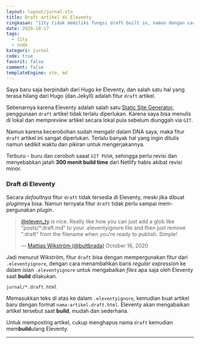 ```yaml
---
layout: layout/jurnal.vto
title: Draft artikel di Eleventy
ringkasan: "11ty tidak memiliki fungsi draft built in, namun dengan cara ini memungkinkan fungsi itu tersedia"
date: 2020-10-17
tags:
  - 11ty
  - node
kategori: jurnal
code: true
favorit: false
comment: false
templateEngine: vto, md
---
```


Saya baru saja berpindah dari Hugo ke Eleventy, dan salah satu hal yang terasa hilang dari Hugo (dan Jekyll) adalah fitur `draft` artikel.

Sebenarnya karena Eleventy adalah salah satu <a href="https://jamstack.org/generators/">Static Site Generator</a>, penggunaan <code>draft</code> artikel tidak terlalu diperlukan. Karena saya bisa menulis di lokal dan mem<i>preview</i> artikel secara lokal pula sebelum diunggah via <code>GIT</code>.

Namun karena kecerobohan sudah mengalir dalam DNA saya, maka fitur <code>draft</code> artikel ini sangat diperlukan. Terlalu banyak hal yang ingin ditulis namun sedikit waktu dan pikiran untuk mengerjakannya.

 <p class="sidenote">Terburu - buru dan ceroboh saaat <code>GIT PUSH</code>, sehingga perlu revisi dan menyebabkan jatah <b>300 menit build time</b> dari Netlify habis akibat revisi minor.</p>

### Draft di Eleventy

Secara <em>defaultnya</em> fitur <code>draft</code> tidak tersedia di Eleventy, meski jika dibuat <em>plugin</em>nya bisa. Namun ternyata fitur <code>draft</code> tidak perlu sampai mem-pergunakan <em>plugin</em>.

<blockquote>
    <p><a href="https://twitter.com/eleven_ty?ref_src=twsrc%5Etfw">@eleven_ty</a> is nice.
        Really like how you can just add a glob like &quot;posts/*.draft.md&quot; to your .eleventyignore file and
        then just remove &quot;.draft&quot; from the filename when you&#39;re ready to publish. Simple!</p>&mdash;
    <a href="https://twitter.com/bultbrada/status/1317043860036571137?ref_src=twsrc%5Etfw">Mattias Wikström (@bultbrada)</a>
        October 16, 2020</a>
</blockquote>

Jadi menurut Wikström, fitur <code>draft</code> bisa dengan mempergunakan fitur dari <code>.eleventyignore</code>, dengan cara menambahkan baris <em>regular expression</em> ke dalam isian <code>.eleventyignore</code> untuk mengabaikan <em>files</em> apa saja oleh Eleventy saat <strong>build</strong> dilakukan.

```text
jurnal/*.draft.html
```

Memasukkan teks di atas ke dalam <code>.eleventyignore</code>, kemudian buat artikel baru dengan format <code>nama-artikel.draft.html</code>. Eleventy akan mengabaikan artikel tersebut saat <strong>build</strong>, mudah dan sederhana.

Untuk memposting artikel, cukup menghapus nama <code>draft</code> kemudian mem<strong>build</strong>ulang Eleventy.

---
